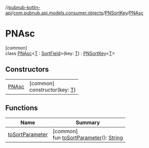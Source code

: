 //[pubnub-kotlin-api](../../../../index.md)/[com.pubnub.api.models.consumer.objects](../../index.md)/[PNSortKey](../index.md)/[PNAsc](index.md)

# PNAsc

[common]\
class [PNAsc](index.md)&lt;[T](index.md) : [SortField](../../-sort-field/index.md)&gt;(key: [T](index.md)) : [PNSortKey](../index.md)&lt;[T](index.md)&gt;

## Constructors

| | |
|---|---|
| [PNAsc](-p-n-asc.md) | [common]<br>constructor(key: [T](index.md)) |

## Functions

| Name | Summary |
|---|---|
| [toSortParameter](../to-sort-parameter.md) | [common]<br>fun [toSortParameter](../to-sort-parameter.md)(): [String](https://kotlinlang.org/api/core/kotlin-stdlib/kotlin/-string/index.html) |
